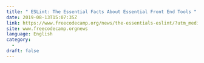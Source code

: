 ```yaml
---
title: " ESLint: The Essential Facts About Essential Front End Tools "
date: 2019-08-13T15:07:35Z
link: https://www.freecodecamp.org/news/the-essentials-eslint/?utm_medium=RSS&utm_source=news.12bit.vn
site: www.freecodecamp.orgnews
language: English
category:
  -   
draft: false
---
```

